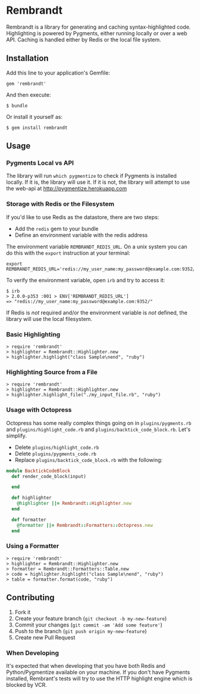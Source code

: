 # Rembrandt

Rembrandt is a library for generating and caching syntax-highlighted code. Highlighting is powered by Pygments, either running locally or over a web API. Caching is handled either by Redis or the local file system.

## Installation

Add this line to your application's Gemfile:

    gem 'rembrandt'

And then execute:

    $ bundle

Or install it yourself as:

    $ gem install rembrandt

## Usage

### Pygments Local vs API

The library will run `which pygmentize` to check if Pygments is installed locally. If it is, the library will use it. If it is not, the library will attempt to use the web-api at http://pygmentize.herokuapp.com

### Storage with Redis or the Filesystem

If you'd like to use Redis as the datastore, there are two steps:

* Add the `redis` gem to your bundle
* Define an environment variable with the redis address

The environment variable `REMBRANDT_REDIS_URL`. On a unix system you can do this with the `export` instruction at your terminal:

```plain
export REMBRANDT_REDIS_URL='redis://my_user_name:my_password@example.com:9352/'
```

To verify the environment variable, open `irb` and try to access it:

```plain
$ irb
> 2.0.0-p353 :001 > ENV['REMBRANDT_REDIS_URL']
=> "redis://my_user_name:my_password@example.com:9352/" 
```

If Redis is *not* required and/or the environment variable is *not* defined, the library will use the local filesystem.

### Basic Highlighting

```irb
> require 'rembrandt'
> highlighter = Rembrandt::Highlighter.new
> highlighter.highlight("class Sample\nend", "ruby")
```

### Highlighting Source from a File

```irb
> require 'rembrandt'
> highlighter = Rembrandt::Highlighter.new
> highlighter.highlight_file("./my_input_file.rb", "ruby")
```

### Usage with Octopress

Octopress has some really complex things going on in `plugins/pygments.rb` and `plugins/highlight_code.rb` and `plugins/backtick_code_block.rb`. Let's simplify.

* Delete `plugins/highlight_code.rb`
* Delete `plugins/pygments_code.rb`
* Replace `plugins/backtick_code_block.rb` with the following:

```ruby
module BacktickCodeBlock
  def render_code_block(input)

  end

  def highlighter
    @highlighter ||= Rembrandt::Highlighter.new
  end

  def formatter
    @formatter ||= Rembrandt::Formatters::Octopress.new
  end
```

### Using a Formatter

```irb
> require 'rembrandt'
> highlighter = Rembrandt::Highlighter.new
> formatter = Rembrandt::Formatters::Table.new
> code = highlighter.highlight("class Sample\nend", "ruby")
> table = formatter.format(code, "ruby")
```

## Contributing

1. Fork it
2. Create your feature branch (`git checkout -b my-new-feature`)
3. Commit your changes (`git commit -am 'Add some feature'`)
4. Push to the branch (`git push origin my-new-feature`)
5. Create new Pull Request

### When Developing

It's expected that when developing that you have both Redis and Python/Pygmentize available on your machine. If you don't have Pygments installed, Rembrant's tests will try to use the HTTP highlight engine which is blocked by VCR.
